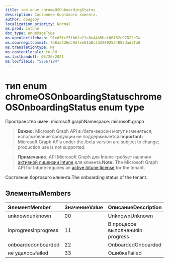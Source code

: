 ```yaml
---
title: тип enum chromeOSOnboardingStatus
description: Состояние бортового клиента.
author: dougeby
localization_priority: Normal
ms.prod: intune
doc_type: enumPageType
ms.openlocfilehash: 91ed3fc25fbb2a21c0e44b5baf00f82c97822e7a
ms.sourcegitcommit: 7b8ad226dc9dfee61b8c3d32892534855dad3fa0
ms.translationtype: MT
ms.contentlocale: ru-RU
ms.lasthandoff: 05/26/2021
ms.locfileid: "52667184"
---
```

# <a name="chromeosonboardingstatus-enum-type"></a><span data-ttu-id="c4b81-103">тип enum chromeOSOnboardingStatus</span><span class="sxs-lookup"><span data-stu-id="c4b81-103">chromeOSOnboardingStatus enum type</span></span>

<span data-ttu-id="c4b81-104">Пространство имен: microsoft.graph</span><span class="sxs-lookup"><span data-stu-id="c4b81-104">Namespace: microsoft.graph</span></span>

> <span data-ttu-id="c4b81-105">**Важно:** Microsoft Graph API в /бета-версии могут изменяться; использование продукции не поддерживается.</span><span class="sxs-lookup"><span data-stu-id="c4b81-105">**Important:** Microsoft Graph APIs under the /beta version are subject to change; production use is not supported.</span></span>

> <span data-ttu-id="c4b81-106">**Примечание.** API Microsoft Graph для Intune требует наличия [активной лицензии Intune](https://go.microsoft.com/fwlink/?linkid=839381) для клиента.</span><span class="sxs-lookup"><span data-stu-id="c4b81-106">**Note:** The Microsoft Graph API for Intune requires an [active Intune license](https://go.microsoft.com/fwlink/?linkid=839381) for the tenant.</span></span>

<span data-ttu-id="c4b81-107">Состояние бортового клиента.</span><span class="sxs-lookup"><span data-stu-id="c4b81-107">The onboarding status of the tenant.</span></span>

## <a name="members"></a><span data-ttu-id="c4b81-108">Элементы</span><span class="sxs-lookup"><span data-stu-id="c4b81-108">Members</span></span>
|<span data-ttu-id="c4b81-109">Элемент</span><span class="sxs-lookup"><span data-stu-id="c4b81-109">Member</span></span>|<span data-ttu-id="c4b81-110">Значение</span><span class="sxs-lookup"><span data-stu-id="c4b81-110">Value</span></span>|<span data-ttu-id="c4b81-111">Описание</span><span class="sxs-lookup"><span data-stu-id="c4b81-111">Description</span></span>|
|:---|:---|:---|
|<span data-ttu-id="c4b81-112">unknown</span><span class="sxs-lookup"><span data-stu-id="c4b81-112">unknown</span></span>|<span data-ttu-id="c4b81-113">0</span><span class="sxs-lookup"><span data-stu-id="c4b81-113">0</span></span>|<span data-ttu-id="c4b81-114">Unknown</span><span class="sxs-lookup"><span data-stu-id="c4b81-114">Unknown</span></span>|
|<span data-ttu-id="c4b81-115">inprogress</span><span class="sxs-lookup"><span data-stu-id="c4b81-115">inprogress</span></span>|<span data-ttu-id="c4b81-116">1</span><span class="sxs-lookup"><span data-stu-id="c4b81-116">1</span></span>|<span data-ttu-id="c4b81-117">В процессе выполнения</span><span class="sxs-lookup"><span data-stu-id="c4b81-117">In progress</span></span>|
|<span data-ttu-id="c4b81-118">onboarded</span><span class="sxs-lookup"><span data-stu-id="c4b81-118">onboarded</span></span>|<span data-ttu-id="c4b81-119">2</span><span class="sxs-lookup"><span data-stu-id="c4b81-119">2</span></span>|<span data-ttu-id="c4b81-120">Onboarded</span><span class="sxs-lookup"><span data-stu-id="c4b81-120">Onboarded</span></span>|
|<span data-ttu-id="c4b81-121">не удалось</span><span class="sxs-lookup"><span data-stu-id="c4b81-121">failed</span></span>|<span data-ttu-id="c4b81-122">3</span><span class="sxs-lookup"><span data-stu-id="c4b81-122">3</span></span>|<span data-ttu-id="c4b81-123">Ошибка</span><span class="sxs-lookup"><span data-stu-id="c4b81-123">Failed</span></span>|





